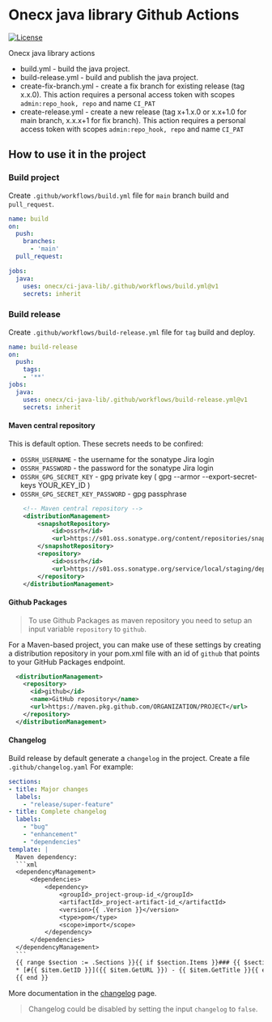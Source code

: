 # Onecx java library Github Actions

[![License](https://img.shields.io/github/license/lorislab/changelog?style=for-the-badge&logo=apache)](https://www.apache.org/licenses/LICENSE-2.0)

Onecx java library actions

* build.yml - build the java project. 
* build-release.yml - build and publish the java project.
* create-fix-branch.yml - create a fix branch for existing release (tag x.x.0). This action requires a personal access token with scopes `admin:repo_hook, repo` and name `CI_PAT`
* create-release.yml - create a new release (tag x+1.x.0 or x.x+1.0  for main branch, x.x.x+1 for fix branch). This action requires a personal access token with scopes `admin:repo_hook, repo` and name `CI_PAT`

## How to use it in the project

### Build project

Create `.github/workflows/build.yml` file for `main` branch build and `pull_request`.

```yaml
name: build
on:
  push:
    branches:
      - 'main'
  pull_request:

jobs:
  java:
    uses: onecx/ci-java-lib/.github/workflows/build.yml@v1
    secrets: inherit
```

### Build release

Create `.github/workflows/build-release.yml` file for `tag` build and deploy.

```yaml
name: build-release
on:
  push:
    tags:
    - '**'
jobs:
  java:
    uses: onecx/ci-java-lib/.github/workflows/build-release.yml@v1
    secrets: inherit
```

#### Maven central repository

This is default option. These secrets needs to be confired:

* `OSSRH_USERNAME` - the username for the sonatype Jira login
* `OSSRH_PASSWORD` - the password for the sonatype Jira login
* `OSSRH_GPG_SECRET_KEY` - gpg private key ( gpg --armor --export-secret-keys YOUR_KEY_ID )
* `OSSRH_GPG_SECRET_KEY_PASSWORD` - gpg passphrase

```xml
    <!-- Maven central repository -->
    <distributionManagement>
        <snapshotRepository>
            <id>ossrh</id>
            <url>https://s01.oss.sonatype.org/content/repositories/snapshots/</url>
        </snapshotRepository>
        <repository>
            <id>ossrh</id>
            <url>https://s01.oss.sonatype.org/service/local/staging/deploy/maven2/</url>
        </repository>
    </distributionManagement>
```

#### Github Packages

> To use Github Packages as maven repository you need to setup an input variable `repository` to `github`.

For a Maven-based project, you can make use of these settings by creating a distribution repository in your pom.xml file with an id of `github` that points to your GitHub Packages endpoint. 

```xml
  <distributionManagement>
    <repository>
      <id>github</id>
      <name>GitHub repository</name>
      <url>https://maven.pkg.github.com/ORGANIZATION/PROJECT</url>
    </repository>
  </distributionManagement>
```

#### Changelog

Build release by default generate a `changelog` in the project. Create a file `.github/changelog.yaml`
For example:

`````yaml
sections:
- title: Major changes
  labels:
    - "release/super-feature"
- title: Complete changelog
  labels:
    - "bug"
    - "enhancement"
    - "dependencies"
template: |
  Maven dependency:
  ```xml
  <dependencyManagement>
      <dependencies>
          <dependency>
              <groupId>_project-group-id_</groupId>
              <artifactId>_project-artifact-id_</artifactId>
              <version>{{ .Version }}</version>
              <type>pom</type>
              <scope>import</scope>
          </dependency>
      </dependencies>
  </dependencyManagement>  
  ```
  {{ range $section := .Sections }}{{ if $section.Items }}### {{ $section.GetTitle }}{{ range $item := $section.Items }}
  * [#{{ $item.GetID }}]({{ $item.GetURL }}) - {{ $item.GetTitle }}{{ end }}{{ end }}
  {{ end }}
`````

More documentation in the [changelog](https://github.com/lorislab/changelog) page.

> Changelog could be disabled by setting the input `changelog` to `false`.
